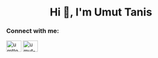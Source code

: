 <h1 align="center">Hi 👋, I'm Umut Tanis</h1>


<h3 align="left">Connect with me:</h3>
<p align="left">
<a href="https://twitter.com/umttns" target="blank"><img align="center" src="https://raw.githubusercontent.com/rahuldkjain/github-profile-readme-generator/master/src/images/icons/Social/twitter.svg" alt="umttns" height="30" width="40" /></a>
<a href="https://linkedin.com/in/umut-tanis" target="blank"><img align="center" src="https://raw.githubusercontent.com/rahuldkjain/github-profile-readme-generator/master/src/images/icons/Social/linked-in-alt.svg" alt="umut-tanis" height="30" width="40" /></a>
</p>


